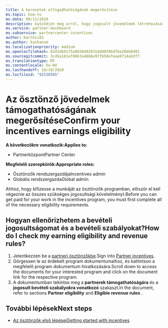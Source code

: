 ```yaml
---
title: A keresetek elfogadhatóságának megerősítése
ms.topic: how-to
ms.date: 09/11/2020
description: Győződjön meg arról, hogy jogosult jövedelmek létrehozására, és fizessen elő az ösztönző program keretében. A kereseti jogosultságok és a bevételi szabályok megtekintése a partner Centerben.
ms.service: partner-dashboard
ms.subservice: partnercenter-incentives
author: Karthic83
ms.author: kashanum
ms.localizationpriority: medium
ms.openlocfilehash: 82d1db0175a8038d0297eddd8f86dfba26bb8401
ms.sourcegitcommit: 3c45a181ef86b3a4866e97fb50efeae8714ab3f7
ms.translationtype: MT
ms.contentlocale: hu-HU
ms.lasthandoff: 10/19/2020
ms.locfileid: "92530505"
---
```

# <a name="confirm-your-incentives-earnings-eligibility"></a><span data-ttu-id="5cf0a-104">Az ösztönző jövedelmek támogathatóságának megerősítése</span><span class="sxs-lookup"><span data-stu-id="5cf0a-104">Confirm your incentives earnings eligibility</span></span>

<span data-ttu-id="5cf0a-105">**A következőkre vonatkozik:**</span><span class="sxs-lookup"><span data-stu-id="5cf0a-105">**Applies to:**</span></span>

- <span data-ttu-id="5cf0a-106">Partnerközpont</span><span class="sxs-lookup"><span data-stu-id="5cf0a-106">Partner Center</span></span>

<span data-ttu-id="5cf0a-107">**Megfelelő szerepkörök:**</span><span class="sxs-lookup"><span data-stu-id="5cf0a-107">**Appropriate roles:**</span></span>

- <span data-ttu-id="5cf0a-108">Ösztönzők rendszergazdája</span><span class="sxs-lookup"><span data-stu-id="5cf0a-108">Incentives admin</span></span>
- <span data-ttu-id="5cf0a-109">Globális rendszergazda</span><span class="sxs-lookup"><span data-stu-id="5cf0a-109">Global admin</span></span>

<span data-ttu-id="5cf0a-110">Ahhoz, hogy kifizesse a munkáját az ösztönzők programban, először el kell végeznie az összes szükséges jogosultsági követelményt.</span><span class="sxs-lookup"><span data-stu-id="5cf0a-110">Before you can get paid for your work in the incentives program, you must first complete all of the necessary eligibility requirements.</span></span>

## <a name="how-do-i-check-my-earning-eligibility-and-revenue-rules"></a><span data-ttu-id="5cf0a-111">Hogyan ellenőrizhetem a bevételi jogosultságomat és a bevételi szabályokat?</span><span class="sxs-lookup"><span data-stu-id="5cf0a-111">How do I check my earning eligibility and revenue rules?</span></span>

1. <span data-ttu-id="5cf0a-112">Jelentkezzen be a [partneri ösztönzőkbe](https://partner.microsoft.com/membership/partner-incentives).</span><span class="sxs-lookup"><span data-stu-id="5cf0a-112">Sign into [Partner incentives](https://partner.microsoft.com/membership/partner-incentives).</span></span>
2. <span data-ttu-id="5cf0a-113">Görgessen le az érdekelt program dokumentumaihoz, és kattintson a megfelelő program dokumentum hivatkozására.</span><span class="sxs-lookup"><span data-stu-id="5cf0a-113">Scroll down to access the documents for your interested program and click on the document link for the respective program.</span></span>
3. <span data-ttu-id="5cf0a-114">A dokumentumban tekintse meg a **partnerek támogathatóságára** és a **jogosult bevételi szabályokra vonatkozó** szakaszt.</span><span class="sxs-lookup"><span data-stu-id="5cf0a-114">In the document, refer to sections **Partner eligibility** and **Eligible revenue rules** .</span></span>

## <a name="next-steps"></a><span data-ttu-id="5cf0a-115">További lépések</span><span class="sxs-lookup"><span data-stu-id="5cf0a-115">Next steps</span></span>

- [<span data-ttu-id="5cf0a-116">Az ösztönzők első lépései</span><span class="sxs-lookup"><span data-stu-id="5cf0a-116">Getting started with incentives</span></span>](incentives-get-started-intro.md)
